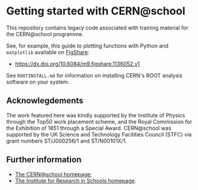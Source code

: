 # Getting started with CERN@school

This repository contains legacy code associated with training
material for the CERN@school programme.

See, for example, this guide to plotting functions with
Python and `matplotlib` available on [FigShare](http://figshare.org):

* https://dx.doi.org/10.6084/m9.figshare.1136052.v1

See `ROOTINSTALL.md` for information on installing CERN's ROOT
analysis software on your system.

## Acknowlegdements
The work featured here was kindly supported by the
Institute of Physics through the Top50 work placement scheme,
and the Royal Commission for the Exhibition of 1851 through a Special Award.
CERN@school was supported by
the UK Science and Technology Facilities Council (STFC)
via grant numbers ST/J000256/1 and ST/N00101X/1.

## Further information

* [The CERN@school homepage](http://researchinschools.org/CERN);
* [The Institute for Research in Schools homepage](http://researchinschools.org).
